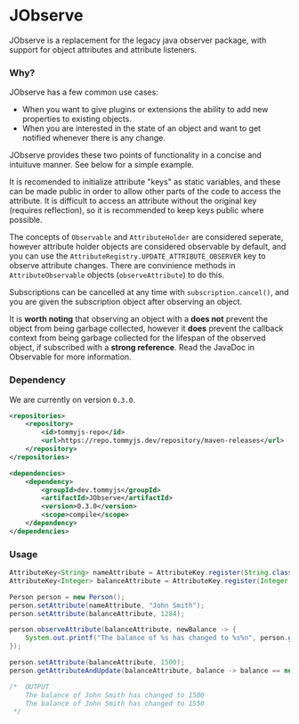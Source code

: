 # JObserve
 JObserve is a replacement for the legacy java observer package, with support for object attributes and attribute listeners.

### Why?
JObserve has a few common use cases:
- When you want to give plugins or extensions the ability to add new properties to existing objects.
- When you are interested in the state of an object and want to get notified whenever there is any change.

JObserve provides these two points of functionality in a concise and intuituve manner. See below for a simple example.

It is recomended to initialize attribute "keys" as static variables, and these can be made public in order to allow other parts of the code to access the attribute. It is difficult to access an attribute without the original key (requires reflection), so it is recommended to keep keys public where possible.

The concepts of `Observable` and `AttributeHolder` are considered seperate, however attribute holder objects are considered observable by default, and you can use the `AttributeRegistry.UPDATE_ATTRIBUTE_OBSERVER` key to observe attribute changes. There are convinience methods in `AttributeObservable` objects (`observeAttribute`) to do this.

Subscriptions can be cancelled at any time with `subscription.cancel()`, and you are given the subscription object after observing an object.

It is **worth noting** that observing an object with a **does not** prevent the object from being garbage collected, however it **does** prevent the callback context from being garbage collected for the lifespan of the observed object, if subscribed with a **strong reference**. Read the JavaDoc in Observable for more information.

### Dependency

We are currently on version `0.3.0`.

```xml
<repositories>
    <repository>
        <id>tommyjs-repo</id>
        <url>https://repo.tommyjs.dev/repository/maven-releases</url>
    </repository>
</repositories>

<dependencies>
    <dependency>
        <groupId>dev.tommyjs</groupId>
        <artifactId>JObserve</artifactId>
        <version>0.3.0</version>
        <scope>compile</scope>
    </dependency>
</dependencies>
```

### Usage
```java
AttributeKey<String> nameAttribute = AttributeKey.register(String.class);
AttributeKey<Integer> balanceAttribute = AttributeKey.register(Integer.class);

Person person = new Person();
person.setAttribute(nameAttribute, "John Smith");
person.setAttribute(balanceAttribute, 1284);

person.observeAttribute(balanceAttribute, newBalance -> {
    System.out.printf("The balance of %s has changed to %s%n", person.getAttribute(nameAttribute), newBalance);
});

person.setAttribute(balanceAttribute, 1500);
person.getAttributeAndUpdate(balanceAttribute, balance -> balance == null ? 0 : balance + 50);

/*  OUTPUT
    The balance of John Smith has changed to 1500
    The balance of John Smith has changed to 1550
 */
```